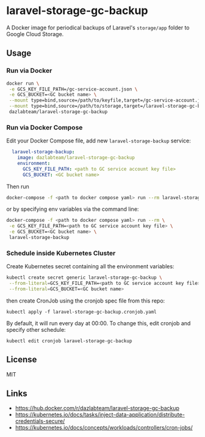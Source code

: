 # laravel-storage-gc-backup

A Docker image for periodical backups of Laravel's `storage/app` folder to Google Cloud Storage.

## Usage

### Run via Docker

```bash
docker run \
 -e GCS_KEY_FILE_PATH=/gc-service-account.json \
 -e GCS_BUCKET=<GC bucket name> \
 --mount type=bind,source=/path/to/keyfile,target=/gc-service-account.json \
 --mount type=bind,source=/path/to/storage,target=/laravel-storage-gc-backup/storage \
 dazlabteam/laravel-storage-gc-backup
```

### Run via Docker Compose

Edit your Docker Compose file, add new `laravel-storage-backup` service:

```yaml
  laravel-storage-backup:
    image: dazlabteam/laravel-storage-gc-backup
    environment:
      GCS_KEY_FILE_PATH: <path to GC service account key file>
      GCS_BUCKET: <GC bucket name>
```

Then run

```bash
docker-compose -f <path to docker compose yaml> run --rm laravel-storage-backup
```

or by specifying env variables via the command line:

```bash
docker-compose -f <path to docker compose yaml> run --rm \
 -e GCS_KEY_FILE_PATH=<path to GC service account key file> \
 -e GCS_BUCKET=<GC bucket name> \
 laravel-storage-backup
```

### Schedule inside Kubernetes Cluster

Create Kubernetes secret containing all the environment variables:

```bash
kubectl create secret generic laravel-storage-gc-backup \
 --from-literal=GCS_KEY_FILE_PATH=<path to GC service account key file> \
 --from-literal=GCS_BUCKET=<GC bucket name>
```

then create CronJob using the cronjob spec file from this repo:

```
kubectl apply -f laravel-storage-gc-backup.cronjob.yaml
```

By default, it will run every day at 00:00. To change this, edit cronjob and specify other schedule:

```
kubectl edit cronjob laravel-storage-gc-backup
```

## License

MIT

## Links

- https://hub.docker.com/r/dazlabteam/laravel-storage-gc-backup
- https://kubernetes.io/docs/tasks/inject-data-application/distribute-credentials-secure/
- https://kubernetes.io/docs/concepts/workloads/controllers/cron-jobs/
 